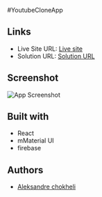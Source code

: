 #YoutubeCloneApp

## Links

- Live Site URL: [Live site](https://youtubeclone-azure.vercel.app/)
- Solution URL: [Solution URL](https://github.com/aleksandrre/youtubeclone)

## Screenshot
![App Screenshot](https://github.com/aleksandrre/youtubeclone/assets/108459639/c02abeb2-a80e-4fe8-88a8-357ac9c78c93)
## Built with
- React
- mMaterial UI
- firebase
## Authors
- [Aleksandre chokheli](https://github.com/aleksandrre)

